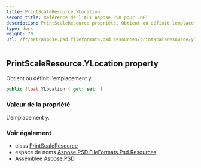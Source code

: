 ```yaml
---
title: PrintScaleResource.YLocation
second_title: Référence de l'API Aspose.PSD pour .NET
description: PrintScaleResource propriété. Obtient ou définit lemplacement y.
type: docs
weight: 70
url: /fr/net/aspose.psd.fileformats.psd.resources/printscaleresource/ylocation/
---
```

## PrintScaleResource.YLocation property

Obtient ou définit l'emplacement y.

```csharp
public float YLocation { get; set; }
```

### Valeur de la propriété

L'emplacement y.

### Voir également

* class [PrintScaleResource](../)
* espace de noms [Aspose.PSD.FileFormats.Psd.Resources](../../printscaleresource/)
* Assemblée [Aspose.PSD](../../../)


